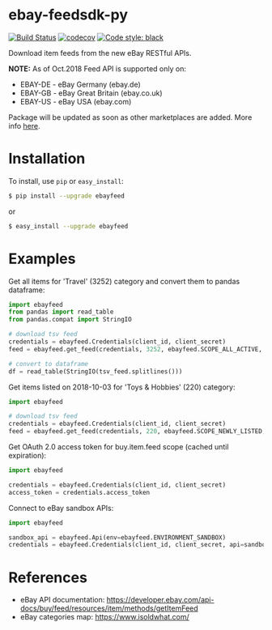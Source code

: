 # ebay-feedsdk-py

[![Build Status](https://travis-ci.org/alessandrozamberletti/ebay-feedsdk-py.svg?branch=master)](https://travis-ci.org/alessandrozamberletti/ebay-feedsdk-py)
[![codecov](https://codecov.io/gh/alessandrozamberletti/ebay-feedsdk-py/branch/master/graph/badge.svg)](https://codecov.io/gh/alessandrozamberletti/ebay-feedsdk-py)
[![Code style: black](https://img.shields.io/badge/code%20style-black-000000.svg)](https://github.com/ambv/black)

Download item feeds from the new eBay RESTful APIs.

**NOTE:** As of Oct.2018 Feed API is supported only on:
* EBAY-DE - eBay Germany (ebay.de)
* EBAY-GB - eBay Great Britain (ebay.co.uk)
* EBAY-US - eBay USA (ebay.com)

Package will be updated as soon as other marketplaces are added.
More info [here](https://developer.ebay.com/api-docs/buy/feed/overview.html#API).

# Installation
To install, use `pip` or `easy_install`:

```bash
$ pip install --upgrade ebayfeed
```
or
```bash
$ easy_install --upgrade ebayfeed
```

# Examples

Get all items for 'Travel' (3252) category and convert them to pandas dataframe:
```python
import ebayfeed
from pandas import read_table
from pandas.compat import StringIO

# download tsv feed
credentials = ebayfeed.Credentials(client_id, client_secret)
feed = ebayfeed.get_feed(credentials, 3252, ebayfeed.SCOPE_ALL_ACTIVE, ebayfeed.EBAY_US)

# convert to dataframe
df = read_table(StringIO(tsv_feed.splitlines()))
```

Get items listed on 2018-10-03 for 'Toys & Hobbies' (220) category:
```python
import ebayfeed

# download tsv feed
credentials = ebayfeed.Credentials(client_id, client_secret)
feed = ebayfeed.get_feed(credentials, 220, ebayfeed.SCOPE_NEWLY_LISTED, ebayfeed.EBAY_US, date='20181003')
```

Get OAuth 2.0 access token for buy.item.feed scope (cached until expiration):
```python
import ebayfeed

credentials = ebayfeed.Credentials(client_id, client_secret)
access_token = credentials.access_token
```

Connect to eBay sandbox APIs:
```python
import ebayfeed

sandbox_api = ebayfeed.Api(env=ebayfeed.ENVIRONMENT_SANDBOX)
credentials = ebayfeed.Credentials(client_id, client_secret, api=sandbox_api)
```

# References
* eBay API documentation: https://developer.ebay.com/api-docs/buy/feed/resources/item/methods/getItemFeed
* eBay categories map: https://www.isoldwhat.com/
